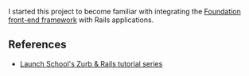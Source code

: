 I started this project to become familiar with integrating the [Foundation front-end framework](http://foundation.zurb.com/) with Rails applications.

## References
* [Launch School's Zurb & Rails tutorial series](https://launchschool.com/blog/rails-and-foundation-part-1)